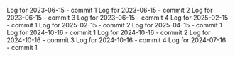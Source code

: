 Log for 2023-06-15 - commit 1
Log for 2023-06-15 - commit 2
Log for 2023-06-15 - commit 3
Log for 2023-06-15 - commit 4
Log for 2025-02-15 - commit 1
Log for 2025-02-15 - commit 2
Log for 2025-04-15 - commit 1
Log for 2024-10-16 - commit 1
Log for 2024-10-16 - commit 2
Log for 2024-10-16 - commit 3
Log for 2024-10-16 - commit 4
Log for 2024-07-16 - commit 1
